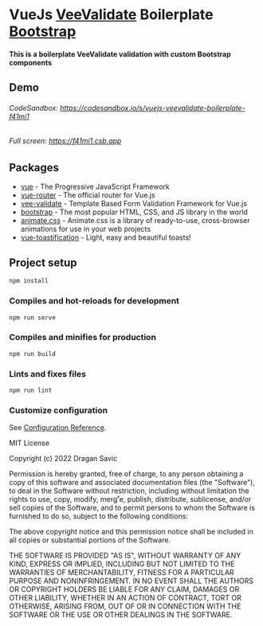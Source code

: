 # VueJs [VeeValidate](https://vee-validate.logaretm.com/v3) Boilerplate [Bootstrap](https://getbootstrap.com/)

#### This is a boilerplate VeeValidate validation with custom Bootstrap components

## Demo
###### CodeSandbox: https://codesandbox.io/s/vuejs-veevalidate-boilerplate-f41mi1
###### Full screen: https://f41mi1.csb.app

## Packages
- [vue](https://vuejs.org) - The Progressive JavaScript Framework
- [vue-router](https://v3.router.vuejs.org) - The official router for Vue.js
- [vee-validate](https://vee-validate.logaretm.com/v3) - Template Based Form Validation Framework for Vue.js
- [bootstrap](https://getbootstrap.com) - The most popular HTML, CSS, and JS library in the world
- [animate.css](https://animate.style) - Animate.css is a library of ready-to-use, cross-browser animations for use in your web projects
- [vue-toastification](https://www.npmjs.com/package/vue-toastification) - Light, easy and beautiful toasts!

## Project setup
```
npm install
```

### Compiles and hot-reloads for development
```
npm run serve
```

### Compiles and minifies for production
```
npm run build
```

### Lints and fixes files
```
npm run lint
```

### Customize configuration
See [Configuration Reference](https://cli.vuejs.org/config/).


MIT License

Copyright (c) 2022 Dragan Savic

Permission is hereby granted, free of charge, to any person obtaining a copy
of this software and associated documentation files (the "Software"), to deal
in the Software without restriction, including without limitation the rights
to use, copy, modify, merg˚e, publish, distribute, sublicense, and/or sell
copies of the Software, and to permit persons to whom the Software is
furnished to do so, subject to the following conditions:

The above copyright notice and this permission notice shall be included in all
copies or substantial portions of the Software.

THE SOFTWARE IS PROVIDED "AS IS", WITHOUT WARRANTY OF ANY KIND, EXPRESS OR
IMPLIED, INCLUDING BUT NOT LIMITED TO THE WARRANTIES OF MERCHANTABILITY,
FITNESS FOR A PARTICULAR PURPOSE AND NONINFRINGEMENT. IN NO EVENT SHALL THE
AUTHORS OR COPYRIGHT HOLDERS BE LIABLE FOR ANY CLAIM, DAMAGES OR OTHER
LIABILITY, WHETHER IN AN ACTION OF CONTRACT, TORT OR OTHERWISE, ARISING FROM,
OUT OF OR IN CONNECTION WITH THE SOFTWARE OR THE USE OR OTHER DEALINGS IN THE
SOFTWARE.
